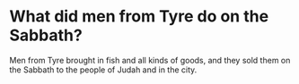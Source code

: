 # What did men from Tyre do on the Sabbath?

Men from Tyre brought in fish and all kinds of goods, and they sold them on the Sabbath to the people of Judah and in the city.
